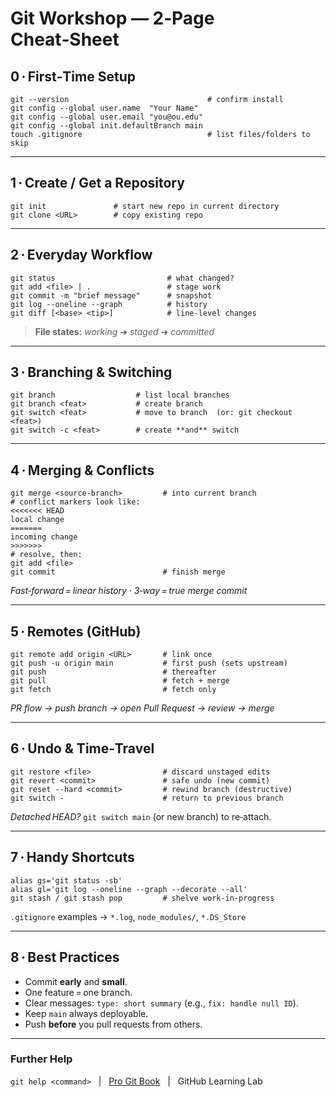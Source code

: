 # Git Workshop — 2‑Page Cheat‑Sheet

## 0 · First‑Time Setup
```
git --version                               # confirm install
git config --global user.name  "Your Name"
git config --global user.email "you@ou.edu"
git config --global init.defaultBranch main
touch .gitignore                            # list files/folders to skip 
```

---

## 1 · Create / Get a Repository
```
git init               # start new repo in current directory
git clone <URL>        # copy existing repo
```

---

## 2 · Everyday Workflow
```
git status                         # what changed?
git add <file> | .                 # stage work
git commit -m "brief message"      # snapshot
git log --oneline --graph          # history
git diff [<base> <tip>]            # line‑level changes
```
> **File states:** *working* ➜ *staged* ➜ *committed*

---

## 3 · Branching & Switching
```
git branch                  # list local branches
git branch <feat>           # create branch
git switch <feat>           # move to branch  (or: git checkout <feat>)
git switch -c <feat>        # create **and** switch
```

---

## 4 · Merging & Conflicts
```
git merge <source‑branch>         # into current branch
# conflict markers look like:
<<<<<<< HEAD
local change
=======
incoming change
>>>>>>>
# resolve, then:
git add <file>
git commit                        # finish merge
```
*Fast‑forward = linear history · 3‑way = true merge commit*

---

## 5 · Remotes (GitHub)
```
git remote add origin <URL>       # link once
git push -u origin main           # first push (sets upstream)
git push                          # thereafter
git pull                          # fetch + merge
git fetch                         # fetch only
```
*PR flow → push branch → open Pull Request → review → merge*

---

## 6 · Undo & Time‑Travel
```
git restore <file>                # discard unstaged edits
git revert <commit>               # safe undo (new commit)
git reset --hard <commit>         # rewind branch (destructive)
git switch -                      # return to previous branch
```
*Detached HEAD?* `git switch main` (or new branch) to re‑attach.

---

## 7 · Handy Shortcuts
```
alias gs='git status -sb'
alias gl='git log --oneline --graph --decorate --all'
git stash / git stash pop         # shelve work‑in‑progress
```
`.gitignore` examples → `*.log`, `node_modules/`, `*.DS_Store`

---

## 8 · Best Practices
- Commit **early** and **small**.  
- One feature = one branch.  
- Clear messages: `type: short summary` (e.g., `fix: handle null ID`).  
- Keep `main` always deployable.  
- Push **before** you pull requests from others.

---

### Further Help
`git help <command>`   |   [Pro Git Book](https://git-scm.com/book)   |   GitHub Learning Lab
